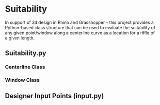 # Suitability

In support of 3d design in Rhino and Grasshopper - this project provides a Python-based class structure that can be used to evaluate the suitability of any given point/window along a centerline curve as a location for a riffle of a given length.

## Suitability.py

### Centerline Class

### Window Class

## Designer Input Points (input.py)


